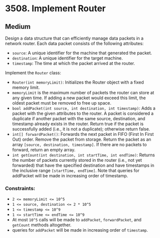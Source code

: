 # 3508. Implement Router

## Medium

Design a data structure that can efficiently manage data packets in a network router. Each data packet consists of the
following attributes:

- `source`: A unique identifier for the machine that generated the packet.
- `destination`: A unique identifier for the target machine.
- `timestamp`: The time at which the packet arrived at the router.

Implement the `Router` class:

- `Router(int memoryLimit)`: Initializes the Router object with a fixed memory limit.
- `memoryLimit` is the maximum number of packets the router can store at any given time. If adding a new packet would
  exceed this limit, the oldest packet must be removed to free up space.
- `bool addPacket(int source, int destination, int timestamp)`: Adds a packet with the given attributes to the router. A
  packet is considered a duplicate if another packet with the same source, destination, and timestamp already exists in
  the router. Return true if the packet is successfully added (i.e., it is not a duplicate); otherwise return false.
- `int[] forwardPacket()`: Forwards the next packet in FIFO (First In First Out) order. Remove the packet from storage.
  Return the packet as an array `[source, destination, timestamp]`. If there are no packets to forward, return an empty
  array.
- `int getCount(int destination, int startTime, int endTime)`: Returns the number of packets currently stored in the
  router (i.e., not yet forwarded) that have the specified destination and have timestamps in the inclusive range
  `[startTime, endTime]`. Note that queries for addPacket will be made in increasing order of timestamp.

### Constraints:

- `2 <= memoryLimit <= 10^5`
- `1 <= source, destination <= 2 * 10^5`
- `1 <= timestamp <= 10^9`
- `1 <= startTime <= endTime <= 10^9`
- At most `10^5` calls will be made to `addPacket`, `forwardPacket`, and `getCount` methods altogether.
- queries for `addPacket` will be made in increasing order of `timestamp`.
